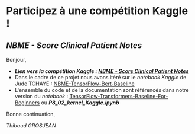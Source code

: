 # Participez à une compétition Kaggle !
## *NBME - Score Clinical Patient Notes*

Bonjour,

* ***Lien vers la compétition Kaggle : [NBME - Score Clinical Patient Notes](https://www.kaggle.com/competitions/nbme-score-clinical-patient-notes/overview)***
* Dans le cadre de ce projet nous avons itéré sur le *notebook Kaggle* de Jude TCHAYE : [NBME-TensorFlow-Bert-Baseline
](https://www.kaggle.com/code/tchaye59/nbme-tensorflow-bert-baseline)
* L'ensemble du code et de la documentation sont référencés dans notre version du *notebook* : [TensorFlow-Transformers-Baseline-For-Beginners](https://www.kaggle.com/thibaudgrosjean/tensorflow-transformers-baseline-for-beginners/) ou ***P8_02_kernel_Kaggle.ipynb***

Bonne continuation,

*Thibaud GROSJEAN*